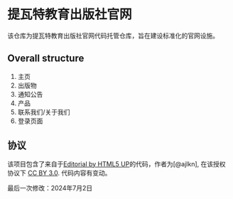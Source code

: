 # 提瓦特教育出版社官网

该仓库为提瓦特教育出版社官网代码托管仓库，旨在建设标准化的官网设施。

## Overall structure

1. 主页
2. 出版物
3. 通知公告
4. 产品
5. 联系我们/关于我们
6. 登录页面

## 协议

该项目包含了来自于[Editorial by HTML5 UP](html5up.net)的代码，作者为[@ajlkn], 在该授权协议下 [CC BY 3.0](html5up.net/license). 代码内容有变动。

最后一次修改：2024年7月2日